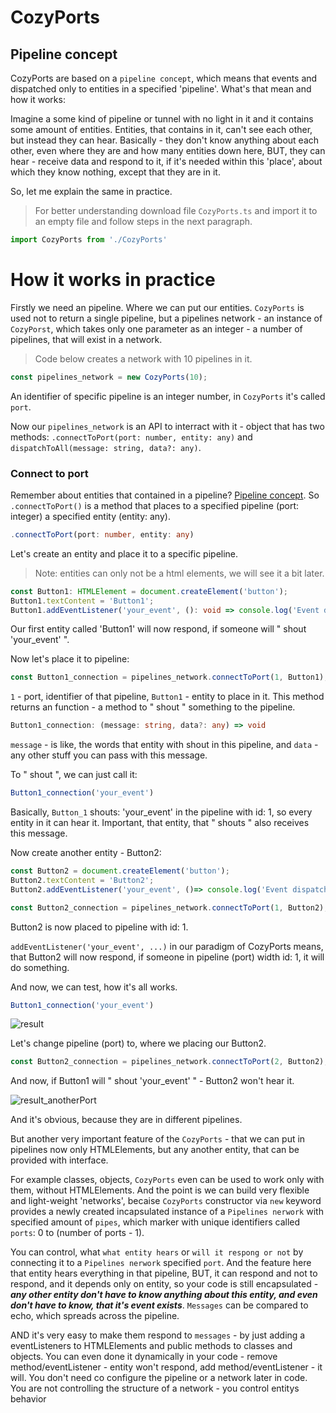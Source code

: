 # CozyPorts

## Pipeline concept

CozyPorts are based on a `pipeline concept`, which means that events and dispatched only to entities in a specified 'pipeline'. What's that mean and how it works:

Imagine a some kind of pipeline or tunnel with no light in it and it contains some amount of entities. Entities, that contains in it, can't see each other, but instead they can hear. Basically - they don't know anything about each other, even where they are and how many entities down here, BUT, they can hear - receive data and respond to it, if it's needed within this 'place', about which they know nothing, except that they are in it.

So, let me explain the same in practice.

> For better understanding download file `CozyPorts.ts` and import it to an empty file and follow steps in the next paragraph.
```ts
import CozyPorts from './CozyPorts'
```
# How it works in practice

Firstly we need an pipeline. Where we can put our entities.
`CozyPorts` is used not to return a single pipeline, but a pipelines network - an instance of `CozyPorst`, which takes only one parameter as an integer - a number of pipelines, that will exist in a network.

> Code below creates a network with 10 pipelines in it.
```ts
const pipelines_network = new CozyPorts(10);
```
An identifier of specific pipeline is an integer number, in `CozyPorts` it's called `port`.

Now our `pipelines_network` is an API to interract with it - object that has two methods: `.connectToPort(port: number, entity: any)` and `dispatchToAll(message: string, data?: any)`.

### Connect to port

Remember about entities that contained in a pipeline? [Pipeline concept](https://github.com/RDMTSTUDIOS/CozyPorts/blob/main/README.md#pipeline-concept). So `.connectToPort()` is a method that places to a specified pipeline (port: integer) a specified entity (entity: any).

```ts
.connectToPort(port: number, entity: any)
```
Let's create an entity and place it to a specific pipeline.
> Note: entities can only not be a html elements, we will see it a bit later.
```ts
const Button1: HTMLElement = document.createElement('button');
Button1.textContent = 'Button1';
Button1.addEventListener('your_event', (): void => console.log('Event dispatched to Button1'));
```
Our first entity called 'Button1' will now respond, if someone will " shout 'your_event' ".

Now let's place it to pipeline:

```ts
const Button1_connection = pipelines_network.connectToPort(1, Button1);
```
`1` - port, identifier of that pipeline, `Button1` - entity to place in it. This method returns an function - a method to " shout " something to the pipeline.

```ts
Button1_connection: (message: string, data?: any) => void
```
`message` - is like, the words that entity with shout in this pipeline, and `data` - any other stuff you can pass with this message.

To " shout ", we can just call it:

```ts
Button1_connection('your_event')
```

Basically, `Button_1` shouts: 'your_event' in the pipeline with id: 1, so every entity in it can hear it. Important, that entity, that " shouts " also receives this message.

Now create another entity - Button2:
```ts
const Button2 = document.createElement('button');
Button2.textContent = 'Button2';
Button2.addEventListener('your_event', ()=> console.log('Event dispatched to Button2'));

const Button2_connection = pipelines_network.connectToPort(1, Button2);
```

Button2 is now placed to pipeline with id: 1.

`addEventListener('your_event', ...)` in our paradigm of CozyPorts means, that Button2 will now respond, if someone in pipeline (port) width id: 1, it will do something.

And now, we can test, how it's all works.

```ts
Button1_connection('your_event')
```

![result](https://user-images.githubusercontent.com/118057254/207444662-05a6acbd-e3e4-441f-8e6c-7885967a28c7.png)

Let's change pipeline (port) to, where we placing our Button2.

```ts
const Button2_connection = pipelines_network.connectToPort(2, Button2);
```

And now, if Button1 will " shout 'your_event' " - Button2 won't hear it. 

![result_anotherPort](https://user-images.githubusercontent.com/118057254/207444999-04569032-5196-499b-b051-d7f93e470a01.png)

And it's obvious, because they are in different pipelines.

But another very important feature of the `CozyPorts` - that we can put in pipelines now only HTMLElements, but any another entity, that can be provided with interface.

For example classes, objects, `CozyPorts` even can be used to work only with them, without HTMLElements. And the point is we can build very flexible and light-weight 'networks', becaise `CozyPorts` constructor via `new` keyword provides a newly created incapsulated instance of a `Pipelines nerwork` with specified amount of `pipes`, which marker with unique identifiers called `ports`: 0 to (number of ports - 1).

You can control, what `what entity hears` or `will it respong or not` by connecting it to a `Pipelines nerwork` specified `port`. And the feature here that entity hears everything in that pipeline, BUT, it can respond and not to respond, and it depends only on entity, so your code is still encapsulated - ***any other entity don't have to know anything about this entity, and even don't have to know, that it's event exists***. `Messages` can be compared to echo, which spreads across the pipeline.

AND it's very easy to make them respond to `messages` - by just adding a eventListeners to HTMLElements and public methods to classes and objects. You can even done it dynamically in your code - remove method/eventListener - entity won't respond, add method/eventListener - it will. You don't need co configure the pipeline or a network later in code. You are not controlling the structure of a network - you control entitys behavior 






